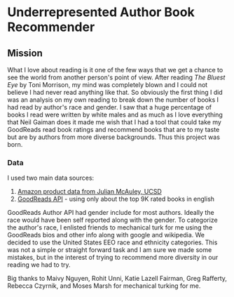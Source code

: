 # Underrepresented Author Book Recommender

## Mission
What I love about reading is it one of the few ways that we get a chance to see the world from another person's point of view. After reading _The Bluest Eye_ by Toni Morrison, my mind was completely blown and I could not believe I had never read anything like that. So obviously the first thing I did was an analysis on my own reading to break down the number of books I had read by author's race and gender. I saw that a huge percentage of books I read were written by white males and as much as I love everything that Neil Gaiman does it made me wish that I had a tool that could take my GoodReads read book ratings and recommend books that are to my taste but are by authors from more diverse backgrounds. Thus this project was born.

### Data
I used two main data sources:
1. [Amazon product data from Julian McAuley, UCSD](http://jmcauley.ucsd.edu/data/amazon/)
2. [GoodReads API](https://www.goodreads.com/api/index) - using only about the top 9K rated books in english

GoodReads Author API had gender include for most authors. Ideally the race would have been self reported along with the gender. To categorize the author's race, I enlisted friends to mechanical turk for me using the GoodReads bios and other info along with google and wikipedia. We decided to use the United States EEO race and ethnicity categories. This was not a simple or straight forward task and I am sure we made some mistakes, but in the interest of trying to recommend more diversity in our reading we had to try.

Big thanks to Maivy Nguyen, Rohit Unni, Katie Lazell Fairman, Greg Rafferty, Rebecca Czyrnik, and Moses Marsh for mechanical turking for me.
